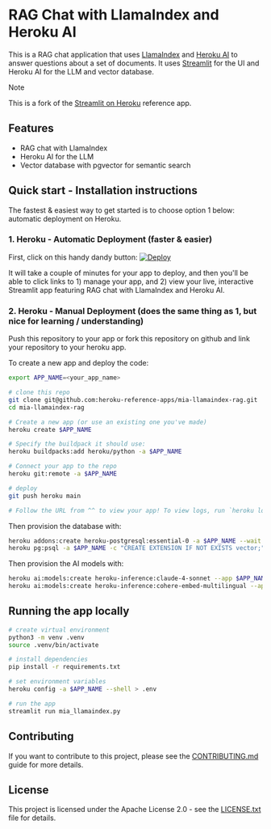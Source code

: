 # RAG Chat with LlamaIndex and Heroku AI

This is a RAG chat application that uses [LlamaIndex](https://www.llamaindex.ai/) and [Heroku AI](https://www.heroku.com/ai) to answer questions about a set of documents. It uses [Streamlit](https://www.streamlit.io/) for the UI and Heroku AI for the LLM and vector database.

> [!NOTE]
> This is a fork of the [Streamlit on Heroku](https://github.com/heroku-reference-apps/heroku-streamlit) reference app.

## Features

- RAG chat with LlamaIndex
- Heroku AI for the LLM
- Vector database with pgvector for semantic search

## Quick start - Installation instructions

The fastest & easiest way to get started is to choose option 1 below: automatic deployment on Heroku.

### 1. Heroku - Automatic Deployment (faster & easier)

First, click on this handy dandy button:
[![Deploy](https://www.herokucdn.com/deploy/button.svg)](https://www.heroku.com/deploy?template=https://github.com/heroku-reference-apps/mia-llamaindex-rag)

It will take a couple of minutes for your app to deploy, and then you'll be able to click links to 1) manage your app, and 2) view your live, interactive Streamlit app featuring RAG chat with LlamaIndex and Heroku AI.

### 2. Heroku - Manual Deployment (does the same thing as 1, but nice for learning / understanding)

Push this repository to your app or fork this repository on github and link your
repository to your heroku app.

To create a new app and deploy the code:

``` bash
export APP_NAME=<your_app_name>

# clone this repo
git clone git@github.com:heroku-reference-apps/mia-llamaindex-rag.git
cd mia-llamaindex-rag

# Create a new app (or use an existing one you've made)
heroku create $APP_NAME

# Specify the buildpack it should use:
heroku buildpacks:add heroku/python -a $APP_NAME

# Connect your app to the repo
heroku git:remote -a $APP_NAME

# deploy
git push heroku main

# Follow the URL from ^^ to view your app! To view logs, run `heroku logs --tail -a $APP_NAME`
```

Then provision the database with:

``` bash
heroku addons:create heroku-postgresql:essential-0 -a $APP_NAME --wait
heroku pg:psql -a $APP_NAME -c "CREATE EXTENSION IF NOT EXISTS vector;"
```

Then provision the AI models with:

``` bash
heroku ai:models:create heroku-inference:claude-4-sonnet --app $APP_NAME --as INFERENCE
heroku ai:models:create heroku-inference:cohere-embed-multilingual --app $APP_NAME --as EMBEDDING
```

## Running the app locally

``` bash
# create virtual environment
python3 -m venv .venv
source .venv/bin/activate

# install dependencies
pip install -r requirements.txt

# set environment variables
heroku config -a $APP_NAME --shell > .env

# run the app
streamlit run mia_llamaindex.py
```

## Contributing

If you want to contribute to this project, please see the [CONTRIBUTING.md](CONTRIBUTING.md) guide for more details.

## License

This project is licensed under the Apache License 2.0 - see the [LICENSE.txt](LICENSE.txt) file for details.
